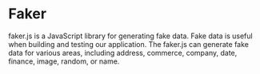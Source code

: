 # Faker
faker.js is a JavaScript library for generating fake data. Fake data is useful when building and testing our application. The faker.js can generate fake data for various areas, including address, commerce, company, date, finance, image, random, or name.
